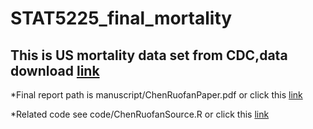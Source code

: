 # STAT5225_final_mortality
## This is US mortality data set from CDC,data download [link](https://ftp.cdc.gov/pub/Health_Statistics/NCHS/Datasets/DVS/mortality/mort2019us.zip)
*Final report path is manuscript/ChenRuofanPaper.pdf or click this [link](https://github.com/RuofanChen/US_Mortality_Analysis/blob/main/manuscript/ChenRuofanPaper.pdf) 

*Related code see code/ChenRuofanSource.R or click this [link](https://github.com/RuofanChen/US_Mortality_Analysis/blob/main/code/ChenRuofanSource.R)
